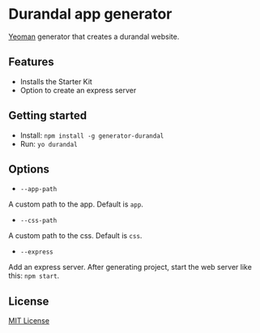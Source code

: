 Durandal app generator
======================

[Yeoman](http://yeoman.io) generator that creates a durandal website.

## Features

* Installs the Starter Kit
* Option to create an express server

## Getting started

- Install: `npm install -g generator-durandal`
- Run: `yo durandal`

## Options

* `--app-path`

A custom path to the app. Default is `app`.

* `--css-path`

A custom path to the css. Default is `css`.

* `--express`

Add an express server.  After generating project, start the web server
like this: `npm start`.

## License

[MIT License](http://en.wikipedia.org/wiki/MIT_License)
